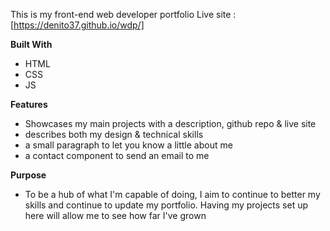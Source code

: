 This is my front-end web developer portfolio
Live site : [https://denito37.github.io/wdp/]

**Built With**
- HTML
- CSS
- JS

**Features**
- Showcases my main projects with a description, github repo & live site
- describes both my design & technical skills
- a small paragraph to let you know a little about me
- a contact component to send an email to me

**Purpose**
- To be a hub of what I'm capable of doing, I aim to continue to better my skills 
and continue to update my portfolio. Having my projects set up here will allow me 
to see how far I've grown